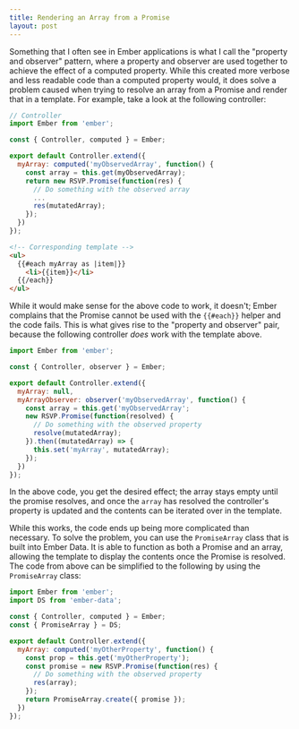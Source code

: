 ```yaml
---
title: Rendering an Array from a Promise
layout: post
---
```


Something that I often see in Ember applications is what I call the "property and observer" pattern, where a property and observer are used together to achieve the effect of a computed property.  While this created more verbose and less readable code than a computed property would, it does solve a problem caused when trying to resolve an array from a Promise and render that in a template.  For example, take a look at the following controller:

```javascript
// Controller
import Ember from 'ember';

const { Controller, computed } = Ember;

export default Controller.extend({
  myArray: computed('myObservedArray', function() {
    const array = this.get(myObservedArray);
    return new RSVP.Promise(function(res) {
      // Do something with the observed array
      ...
      res(mutatedArray);
    });
  })
});
```
```html
<!-- Corresponding template -->
<ul>
  {{#each myArray as |item|}}
    <li>{{item}}</li>
  {{/each}}
</ul>
```

While it would make sense for the above code to work, it doesn't; Ember complains that the Promise cannot be used with the `{{#each}}` helper and the code fails.  This is what gives rise to the "property and observer" pair, because the following controller _does_ work with the template above.

```javascript
import Ember from 'ember';

const { Controller, observer } = Ember;

export default Controller.extend({
  myArray: null,
  myArrayObserver: observer('myObservedArray', function() {
    const array = this.get('myObservedArray';
    new RSVP.Promise(function(resolved) {
      // Do something with the observed property
      resolve(mutatedArray);
    }).then((mutatedArray) => {
      this.set('myArray', mutatedArray);
    });
  })
});
```

In the above code, you get the desired effect; the array stays empty until the promise resolves, and once the `array` has resolved the controller's property is updated and the contents can be iterated over in the template.

While this works, the code ends up being more complicated than necessary.  To solve the problem, you can use the `PromiseArray` class that is built into Ember Data.  It is able to function as both a Promise and an array, allowing the template to display the contents once the Promise is resolved.  The code from above can be simplified to the following by using the `PromiseArray` class:

```javascript
import Ember from 'ember';
import DS from 'ember-data';

const { Controller, computed } = Ember;
const { PromiseArray } = DS;

export default Controller.extend({
  myArray: computed('myOtherProperty', function() {
    const prop = this.get('myOtherProperty');
    const promise = new RSVP.Promise(function(res) {
      // Do something with the observed property
      res(array);
    });
    return PromiseArray.create({ promise });
  })
});
```
